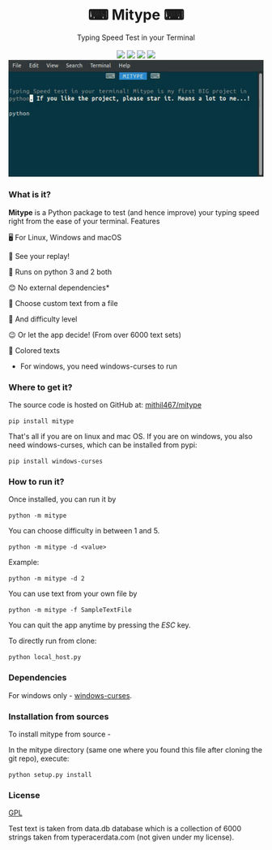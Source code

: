 <h1 align="center"> ⌨ Mitype ⌨ </h1>
<p align="center">
    Typing Speed Test in your Terminal 
    <br />
  <br />
<a href="https://codeclimate.com/github/Mithil467/mitype/maintainability"><img src="https://api.codeclimate.com/v1/badges/4d0397d4c7dd3b81a205/maintainability"></a>
<a href="https://pypi.org/project/mitype/"><img src="https://img.shields.io/pypi/v/mitype.svg"></a>
<a href="LICENSE.txt"><img src="https://img.shields.io/pypi/l/mitype.svg"></a>
<a href="https://github.com/ambv/black"><img src="https://img.shields.io/badge/code%20style-black-000000.svg"></a>
<br />
<img src="img/demo.gif">
</p>

### What is it?

**Mitype** is a Python package to test (and hence improve) your typing speed right from the ease of your terminal.
Features

🖥️ For Linux, Windows and macOS  

🎦 See your replay!

🐍 Runs on python 3 and 2 both  

😊 No external dependencies*  

📝 Choose custom text from a file  

🤸 And difficulty level

😉 Or let the app decide! (From over 6000️ text sets)  

🌈 Colored texts

* For windows, you need windows-curses to run  

### Where to get it?

The source code is hosted on GitHub at: [mithil467/mitype](https://github.com/Mithil467/mitype)

```pip install mitype```

That's all if you are on linux and mac OS. If you are on windows, you also need windows-curses, which can be installed from pypi:

```pip install windows-curses```

### How to run it?

Once installed, you can run it by

```python -m mitype```

You can choose difficulty in between 1 and 5.

```python -m mitype -d <value>```

Example:

```python -m mitype -d 2```

You can use text from your own file by

```python -m mitype -f SampleTextFile```

You can quit the app anytime by pressing the *ESC* key.

To directly run from clone:

```python local_host.py```

### Dependencies

For windows only - [windows-curses](https://pypi.org/project/windows-curses/).

### Installation from sources

To install mitype from source -

In the mitype directory (same one where you found this file after cloning the git repo), execute:

```python setup.py install```

### License

[GPL](LICENSE.txt)

Test text is taken from data.db database which is a collection of 6000 strings taken from typeracerdata.com (not given under my license).
